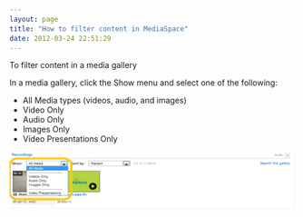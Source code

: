 ```yaml
---
layout: page
title: "How to filter content in MediaSpace"
date: 2012-03-24 22:51:29
---
```


<p class="mce-procedure">
  To filter content in a media gallery
</p>

In a media gallery, click the Show menu and select one of the following:

*   All Media types (videos, audio, and images)
*   Video Only
*   Audio Only
*   Images Only
*   Video Presentations Only

<img src="../../assets/413.img">